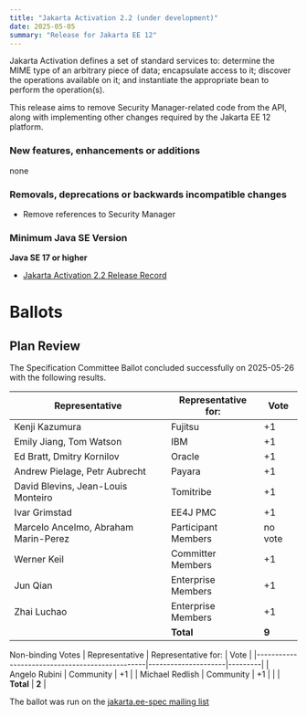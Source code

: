 ```yaml
---
title: "Jakarta Activation 2.2 (under development)"
date: 2025-05-05
summary: "Release for Jakarta EE 12"
---
```


Jakarta Activation defines a set of standard services to: determine the
MIME type of an arbitrary piece of data; encapsulate access to it;
discover the operations available on it; and instantiate the
appropriate bean to perform the operation(s).

This release aims to remove Security Manager-related code from the API, along with implementing other changes required by
the Jakarta EE 12 platform.

### New features, enhancements or additions
none

###  Removals, deprecations or backwards incompatible changes
* Remove references to Security Manager

### Minimum Java SE Version
<!-- Specify the minimum required Java SE version for this specification -->
**Java SE 17 or higher**

* [Jakarta Activation 2.2 Release Record](https://projects.eclipse.org/projects/ee4j.jaf/releases/2.2)


# Ballots

## Plan Review

The Specification Committee Ballot concluded successfully on 2025-05-26 with the following results.

| Representative                                 | Representative for: |  Vote   |
|------------------------------------------------|---------------------|---------|
| Kenji Kazumura                                 | Fujitsu             |   +1    |
| Emily Jiang, Tom Watson                        | IBM                 |   +1    |
| Ed Bratt, Dmitry Kornilov                      | Oracle              |   +1    |
| Andrew Pielage, Petr Aubrecht                  | Payara              |   +1    |
| David Blevins, Jean-Louis Monteiro             | Tomitribe           |   +1    |
| Ivar Grimstad                                  | EE4J PMC            |   +1    |
| Marcelo Ancelmo, Abraham Marin-Perez           | Participant Members | no vote |
| Werner Keil                                    | Committer Members   |   +1    |
| Jun Qian                                       | Enterprise Members  |   +1    |
| Zhai Luchao                                    | Enterprise Members  |   +1    |
|                                                | **Total**           |  **9**  |

Non-binding Votes
| Representative                                 | Representative for: |  Vote   |
|------------------------------------------------|---------------------|---------|
| Angelo Rubini                                  | Community           |   +1    |
| Michael Redlish                                | Community           |   +1    |
|                                                | **Total**           |  **2**  |

The ballot was run on the [jakarta.ee-spec mailing list](https://www.eclipse.org/lists/jakarta.ee-spec/msg04137.html)
